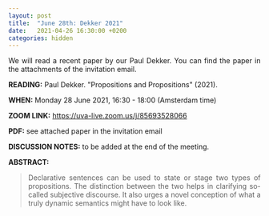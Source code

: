 ```yaml
---
layout: post
title:  "June 28th: Dekker 2021" 
date:   2021-04-26 16:30:00 +0200
categories: hidden
---
```


<p style="text-align: justify;">
 We will read a recent paper by our Paul Dekker. You can find the paper in the attachments of the invitation email.

</p>

<b> READING:</b> Paul Dekker. "Propositions and Propositions" (2021).

<b> WHEN:</b>  Monday 28 June 2021, 16:30 - 18:00 (Amsterdam time)

<b> ZOOM LINK:</b> <a href="https://uva-live.zoom.us/j/85693528066"  target="_blank" rel="noopener noreferrer">https://uva-live.zoom.us/j/85693528066</a>

<b> PDF:</b>  see attached paper in the invitation email

<b> DISCUSSION NOTES:</b> to be added at the end of the meeting. 

<b> ABSTRACT: </b>

<blockquote>
<p style="text-align: justify;">
Declarative sentences can be used to state or stage two types of
propositions. The distinction between the two helps in clarifying
so-called subjective discourse. It also urges a novel conception of
what a truly dynamic semantics might have to look like.
</p>


</blockquote>
